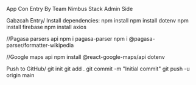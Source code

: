 App Con Entry By Team Nimbus Stack Admin Side

Gabzcah Entry/
Install dependencies:
npm install
npm install dotenv
npm install firebase
npm install axios

//Pagasa parsers api
npm i pagasa-parser
npm i @pagasa-parser/formatter-wikipedia

//Google maps api
npm install @react-google-maps/api dotenv


Push to GitHub/
git init
git add .
git commit -m "Initial commit"
git push -u origin main
